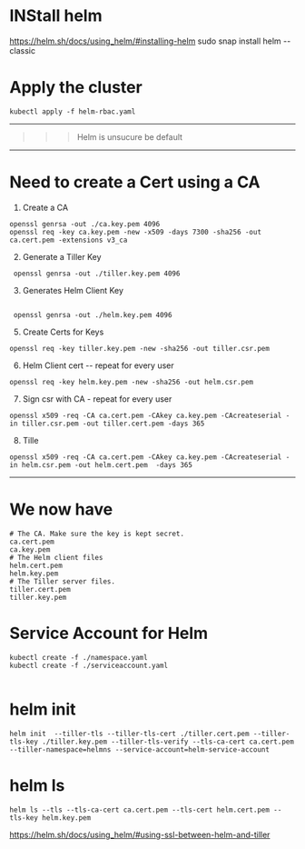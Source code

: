 # INStall helm
https://helm.sh/docs/using_helm/#installing-helm
sudo snap install helm --classic

# Apply the cluster
```
kubectl apply -f helm-rbac.yaml 
```
---
>>> Helm is unsucure be default

---
# Need to create a Cert using a CA
1. Create a CA
```
openssl genrsa -out ./ca.key.pem 4096
openssl req -key ca.key.pem -new -x509 -days 7300 -sha256 -out ca.cert.pem -extensions v3_ca

```
2. Generate a Tiller Key
```
 openssl genrsa -out ./tiller.key.pem 4096

```
3. Generates Helm Client Key
```

 openssl genrsa -out ./helm.key.pem 4096
```
5. Create Certs for Keys
```
openssl req -key tiller.key.pem -new -sha256 -out tiller.csr.pem
```
6. Helm Client cert -- repeat for every user
```
openssl req -key helm.key.pem -new -sha256 -out helm.csr.pem
```
7. Sign csr with CA - repeat for every user
```
openssl x509 -req -CA ca.cert.pem -CAkey ca.key.pem -CAcreateserial -in tiller.csr.pem -out tiller.cert.pem -days 365
```
8. Tille
```
openssl x509 -req -CA ca.cert.pem -CAkey ca.key.pem -CAcreateserial -in helm.csr.pem -out helm.cert.pem  -days 365

```
---
# We now have
```
# The CA. Make sure the key is kept secret.
ca.cert.pem
ca.key.pem
# The Helm client files
helm.cert.pem
helm.key.pem
# The Tiller server files.
tiller.cert.pem
tiller.key.pem

```

# Service Account for Helm
```
kubectl create -f ./namespace.yaml
kubectl create -f ./serviceaccount.yaml


```

# helm init
```
helm init  --tiller-tls --tiller-tls-cert ./tiller.cert.pem --tiller-tls-key ./tiller.key.pem --tiller-tls-verify --tls-ca-cert ca.cert.pem --tiller-namespace=helmns --service-account=helm-service-account
```

# helm ls
```
helm ls --tls --tls-ca-cert ca.cert.pem --tls-cert helm.cert.pem --tls-key helm.key.pem

```


https://helm.sh/docs/using_helm/#using-ssl-between-helm-and-tiller